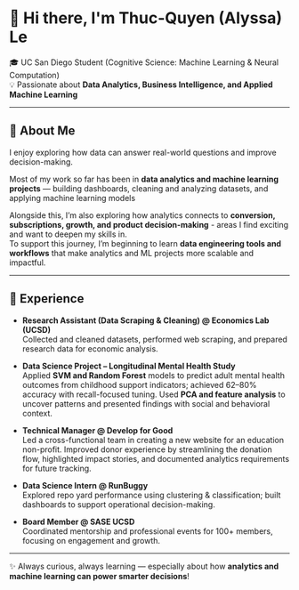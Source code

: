 # 👋 Hi there, I'm Thuc-Quyen (Alyssa) Le

🎓 UC San Diego Student (Cognitive Science: Machine Learning & Neural Computation)  
💡 Passionate about **Data Analytics, Business Intelligence, and Applied Machine Learning**  

---

## 🧠 About Me
I enjoy exploring how data can answer real-world questions and improve decision-making.  

Most of my work so far has been in **data analytics and machine learning projects** — building dashboards, cleaning and analyzing datasets, and applying machine learning models

Alongside this, I’m also exploring how analytics connects to **conversion, subscriptions, growth, and product decision-making** - areas I find exciting and want to deepen my skills in.  
To support this journey, I’m beginning to learn **data engineering tools and workflows** that make analytics and ML projects more scalable and impactful.  

---

## 💼 Experience
- **Research Assistant (Data Scraping & Cleaning) @ Economics Lab (UCSD)**  
  Collected and cleaned datasets, performed web scraping, and prepared research data for economic analysis.  

- **Data Science Project – Longitudinal Mental Health Study**  
  Applied **SVM and Random Forest** models to predict adult mental health outcomes from childhood support indicators; achieved 62–80% accuracy with recall-focused tuning. Used **PCA and feature analysis** to uncover patterns and presented findings with social and behavioral context.  

- **Technical Manager @ Develop for Good**  
  Led a cross-functional team in creating a new website for an education non-profit. Improved donor experience by streamlining the donation flow, highlighted impact stories, and documented analytics requirements for future tracking.

- **Data Science Intern @ RunBuggy**  
  Explored repo yard performance using clustering & classification; built dashboards to support operational decision-making.  

- **Board Member @ SASE UCSD**  
  Coordinated mentorship and professional events for 100+ members, focusing on engagement and growth.  

---

✨ Always curious, always learning — especially about how **analytics and machine learning can power smarter decisions**!
